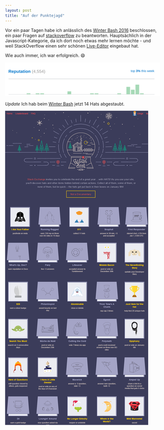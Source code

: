 ```yaml
---
layout: post
title: "Auf der Punktejagd"
---
```


Vor ein paar Tagen habe ich anlässlich des [Winter Bash 2016][0] beschlossen, ein paar Fragen auf [stackoverflow][1] zu beantworten. Hauptsächlich in der Javascript-Kategorie, da ich dort noch etwas mehr lernen möchte - und weil StackOverflow einen sehr schönen [Live-Editor][2] eingebaut hat.

Wie auch immer, ich war erfolgreich. 😄

![Top 3% reputation auf StackOverflow diese Woche](/images/so_reps_per_week_201701.png)

*Update* Ich hab beim [Winter Bash][0] jetzt 14 Hats abgestaubt.

![14 Hats beim Winter Bash 2016](/images/winterbash2016.png)

[0]: https://winterbash2016.stackexchange.com/
[1]: https://stackoverflow.com/
[2]: https://stackoverflow.blog/2014/09/introducing-runnable-javascript-css-and-html-code-snippets/
